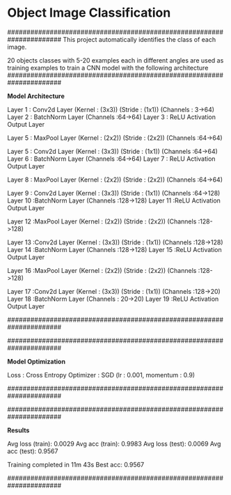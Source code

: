 # Object Image Classification
######################################################################
This project automatically identifies the class of each image. 

20 objects classes with 5-20 examples each in different angles are used as training examples to train a CNN model with the following architecture
######################################################################

**Model Architecture**

Layer 1 : Conv2d Layer  (Kernel : (3x3))  (Stride : (1x1))  (Channels : 3->64)
Layer 2 : BatchNorm Layer                                   (Channels :64->64)
Layer 3 : ReLU Activation Output Layer                                        

Layer 5 : MaxPool Layer (Kernel : (2x2))  (Stride : (2x2))  (Channels :64->64)

Layer 5 : Conv2d Layer  (Kernel : (3x3))  (Stride : (1x1))  (Channels :64->64)
Layer 6 : BatchNorm Layer                                   (Channels :64->64)
Layer 7 : ReLU Activation Output Layer                                       

Layer 8 : MaxPool Layer (Kernel : (2x2))  (Stride : (2x2))  (Channels :64->64)

Layer 9 : Conv2d Layer  (Kernel : (3x3))  (Stride : (1x1))  (Channels :64->128)
Layer 10 :BatchNorm Layer                                   (Channels :128->128)
Layer 11 :ReLU Activation Output Layer                                       

Layer 12 :MaxPool Layer (Kernel : (2x2))  (Stride : (2x2))  (Channels :128->128)

Layer 13 :Conv2d Layer  (Kernel : (3x3))  (Stride : (1x1))  (Channels :128->128)
Layer 14 :BatchNorm Layer                                   (Channels :128->128)
Layer 15 :ReLU Activation Output Layer                                        

Layer 16 :MaxPool Layer (Kernel : (2x2))  (Stride : (2x2))  (Channels :128->128)

Layer 17 :Conv2d Layer  (Kernel : (3x3))  (Stride : (1x1))  (Channels :128->20)
Layer 18 :BatchNorm Layer                                   (Channels : 20->20)
Layer 19 :ReLU Activation Output Layer    

######################################################################

######################################################################

**Model Optimization** 

Loss : Cross Entropy
Optimizer : SGD (lr : 0.001, momentum : 0.9)

######################################################################

######################################################################

**Results**

Avg loss (train): 0.0029
Avg acc (train): 0.9983
Avg loss (test): 0.0069
Avg acc (test): 0.9567



Training completed in 11m 43s
Best acc: 0.9567

######################################################################


